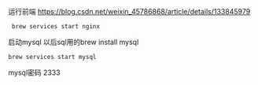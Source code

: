 运行前端
https://blog.csdn.net/weixin_45786868/article/details/133845979
```
 brew services start nginx
```

启动mysql
以后sql用的brew install mysql
```
brew services start mysql
```
mysql密码
2333